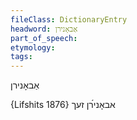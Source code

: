 ```yaml
---
fileClass: DictionaryEntry
headword: אַבאָנירן
part_of_speech: 
etymology: 
tags: 
---
```

אַבאָנירן

{Lifshits 1876}
אבאָני́רן זעך